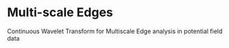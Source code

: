 # Multi-scale Edges
Continuous Wavelet Transform for Multiscale Edge analysis in potential field data
